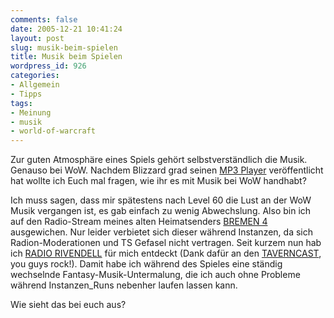 ```yaml
---
comments: false
date: 2005-12-21 10:41:24
layout: post
slug: musik-beim-spielen
title: Musik beim Spielen
wordpress_id: 926
categories:
- Allgemein
- Tipps
tags:
- Meinung
- musik
- world-of-warcraft
---
```


Zur guten Atmosphäre eines Spiels gehört selbstverständlich die Musik. Genauso bei WoW. Nachdem Blizzard grad seinen [MP3 Player](http://www.wow-europe.com/de/#WarcraftMP3PlayerOmegaSkip20122005) veröffentlicht hat wollte ich Euch mal fragen, wie ihr es mit Musik bei WoW handhabt?

Ich muss sagen, dass mir spätestens nach Level 60 die Lust an der WoW Musik vergangen ist, es gab einfach zu wenig Abwechslung. Also bin ich auf den Radio-Stream meines alten Heimatsenders [BREMEN 4](http://www.bremen4u.de/) ausgewichen. Nur leider verbietet sich dieser während Instanzen, da sich Radion-Moderationen und TS Gefasel nicht vertragen. Seit kurzem nun hab ich [RADIO RIVENDELL](http://www.radiorivendell.com/) für mich entdeckt (Dank dafür an den [TAVERNCAST](http://www.taverncast.com/), you guys rock!). Damit habe ich während des Spieles eine ständig wechselnde Fantasy-Musik-Untermalung, die ich auch ohne Probleme während Instanzen_Runs nebenher laufen lassen kann.

Wie sieht das bei euch aus?

